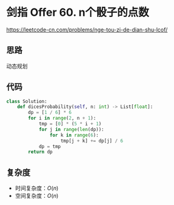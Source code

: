 # 剑指 Offer 60. n个骰子的点数
https://leetcode-cn.com/problems/nge-tou-zi-de-dian-shu-lcof/
## 思路
动态规划
## 代码
```python
class Solution:
    def dicesProbability(self, n: int) -> List[float]:
        dp = [1 / 6] * 6
        for i in range(2, n + 1):
            tmp = [0] * (5 * i + 1)
            for j in range(len(dp)):
                for k in range(6):
                    tmp[j + k] += dp[j] / 6
            dp = tmp
        return dp

```
## 复杂度
- 时间复杂度：$O(n)$ 
- 空间复杂度：$O(n)$